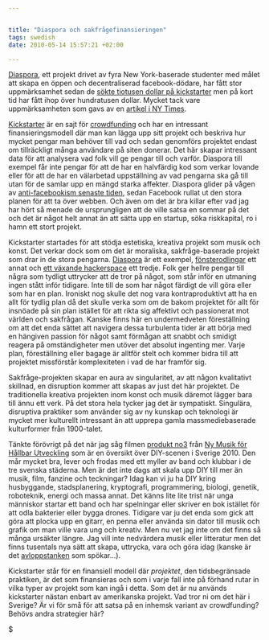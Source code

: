 ```yaml
--- 


title: "Diaspora och sakfrågefinansieringen" 
tags: swedish 
date: 2010-05-14 15:57:21 +02:00 

---
```


[Diaspora](http://joindiaspora.com/blog.html), ett projekt drivet av fyra New York-baserade studenter med målet att skapa en öppen och decentraliserad facebook-dödare, har fått stor uppmärksamhet sedan de [sökte tiotusen dollar på kickstarter](http://www.kickstarter.com/projects/196017994/diaspora-the-personally-controlled-do-it-all-distr) men på kort tid har fått ihop över hundratusen dollar. Mycket tack vare uppmärksamheten som gavs av en [artikel i NY Times](http://www.nytimes.com/2010/05/12/nyregion/12about.html).

[Kickstarter](http://www.kickstarter.com/) är en sajt för [crowdfunding](http://en.wikipedia.org/wiki/Crowdfunding) och har en intressant finansieringsmodell där man kan lägga upp sitt projekt och beskriva hur mycket pengar man behöver till vad och sedan genomförs projektet endast om tillräckligt många användare på siten donerar. Det här skapar intressant data för att analysera vad folk vill ge pengar till och varför. Diaspora till exempel får inte pengar för att de har en halvfärdig kod som verkar lovande eller för att de har en välarbetad uppställning av vad pengarna ska gå till utan för de samlar upp en mängd starka affekter. Diaspora glider på vågen av [anti-facebookism senaste tiden](http://copyriot.se/2010/05/14/exodus-fran-facebook/), sedan Facebook rullat ut den stora planen för att ta över webben. Och även om det är bra killar efter vad jag har hört så menade de ursprungligen att de ville satsa en sommar på det och det är något helt annat än att sätta upp en startup, söka riskkapital, ro i hamn ett stort projekt.

Kickstarter [](http://en.wikipedia.org/wiki/Crowdfunding) startades för att stödja estetiska, kreativa projekt som musik och konst. Det verkar dock som om det är moraliska, sakfråge-baserade projekt som drar in de stora pengarna. [Diaspora](http://www.kickstarter.com/projects/196017994/diaspora-the-personally-controlled-do-it-all-distr) är ett exempel, [fönsterodlingar](http://www.kickstarter.com/projects/windowfarms/turn-our-cities-windows-into-vertical-veggie-farm?pos=1) ett annat och [ett växande hackerspace](http://www.kickstarter.com/projects/nycresistor/a-hackerspace-grows-in-brooklyn) ett tredje. Folk ger hellre pengar till några som tydligt uttrycker att de tror på något, som står inför en utmaning ingen stått inför tidigare. Inte till de som har något färdigt de vill göra eller som har en plan. Ironiskt nog skulle det nog vara kontraproduktivt att ha en allt för tydlig plan då det skulle verka som om de bakom projektet för allt för insnöade på sin plan istället för att rikta sig affektivt och passionerat mot världen och sakfrågan. Kanske finns här en undermedveten föreställning om att det enda sättet att navigera dessa turbulenta tider är att börja med en hängiven passion för något samt förmågan att snabbt och smidigt reagera på omständigheter men utöver det absolut ingenting mer. Varje plan, föreställning eller bagage är alltför stelt och kommer bidra till att projektet missförstår komplexiteten i vad de har framför sig.

Sakfråge-projekten skapar en aura av singularitet, av att någon kvalitativt skillnad, en disruption kommer att skapas av just det här projektet. De traditionella kreativa projekten inom konst och musik däremot lägger bara till ännu ett verk. På det stora hela tycker jag det är sympatiskt. Singulära, disruptiva praktiker som använder sig av ny kunskap och teknologi är mycket mer kulturellt intressant än att upprepa gamla massmediebaserade kulturformer från 1900-talet.

Tänkte förövrigt på det när jag såg filmen [produkt no3](http://vimeo.com/11557668) från [Ny Musik för Hållbar Utveckling](http://nmfhu.wordpress.com/2010/05/13/produkterna/) som är en översikt över DIY-scenen i Sverige 2010. Den mår mycket bra, lever och frodas med ett myller av band och klubbar i de tre svenska städerna. Men är det inte dags att skala upp DIY till mer än musik, film, fanzine och teckningar? Idag kan vi ju ha DIY kring husbyggande, stadsplanering, kryptografi, programmering, biologi, genetik, roboteknik, energi och massa annat. Det känns lite lite trist när unga människor startar ett band och har spelningar eller skriver en bok istället för att odla bakterier eller bygga drones. Tidigare var ju det enda som gick att göra att plocka upp en gitarr, en penna eller använda sin dator till musik och grafik om man ville vara ung och kreativ. Men nu vet jag inte om det finns så många ursäkter längre. Jag vill inte nedvärdera musik eller litteratur men det finns tusentals nya sätt att skapa, uttrycka, vara och göra idag (kanske är det [avloppstanken](http://copyriot.se/2010/05/11/utlopp/) som spökar...).

Kickstarter står för en finansiell modell där *projektet*, den tidsbegränsade praktiken, är det som finansieras och som i varje fall inte på förhand rutar in vilka typer av projekt som kan ingå i detta. Som det är nu används kickstarter nästan enbart av amerikanska projekt. Vad tror ni om det här i Sverige? Är vi för små för att satsa på en inhemsk variant av crowdfunding? Behövs andra strategier här?


$ 
